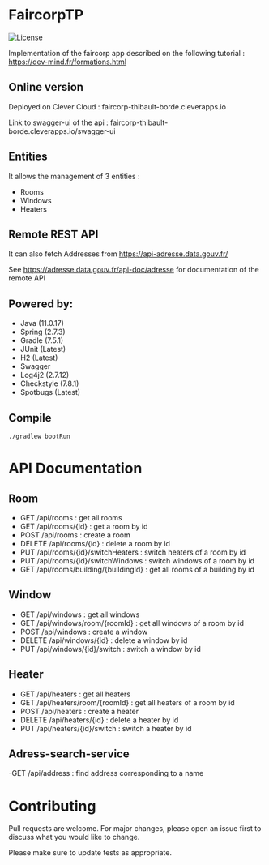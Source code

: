 
# FaircorpTP
[![License](https://img.shields.io/badge/License-Apache%202.0-blue.svg)](https://opensource.org/licenses/Apache-2.0)


Implementation of the faircorp app described on the following tutorial : https://dev-mind.fr/formations.html

## Online version
          
Deployed on Clever Cloud :  faircorp-thibault-borde.cleverapps.io 

Link to swagger-ui of the api : faircorp-thibault-borde.cleverapps.io/swagger-ui 

## Entities

It allows the management of 3 entities :
- Rooms
- Windows
- Heaters

## Remote REST API

It can also fetch Addresses from https://api-adresse.data.gouv.fr/

See https://adresse.data.gouv.fr/api-doc/adresse for documentation of the remote API

## Powered by:
- Java        (11.0.17)
- Spring      (2.7.3)
- Gradle      (7.5.1)
- JUnit       (Latest)
- H2          (Latest)
- Swagger 
- Log4j2      (2.7.12)
- Checkstyle  (7.8.1)
- Spotbugs    (Latest)



## Compile

```Linux
./gradlew bootRun
```                
    

# API Documentation

## Room

- GET /api/rooms : get all rooms
- GET /api/rooms/{id} : get a room by id
- POST /api/rooms : create a room
- DELETE /api/rooms/{id} : delete a room by id
- PUT /api/rooms/{id}/switchHeaters : switch heaters of a room by id
- PUT /api/rooms/{id}/switchWindows : switch windows of a room by id
- GET /api/rooms/building/{buildingId} : get all rooms of a building by id

## Window

- GET /api/windows : get all windows
- GET /api/windows/room/{roomId} : get all windows of a room by id
- POST /api/windows : create a window
- DELETE /api/windows/{id} : delete a window by id
- PUT /api/windows/{id}/switch : switch a window by id

## Heater

- GET /api/heaters : get all heaters
- GET /api/heaters/room/{roomId} : get all heaters of a room by id
- POST /api/heaters : create a heater
- DELETE /api/heaters/{id} : delete a heater by id
- PUT /api/heaters/{id}/switch : switch a heater by id

## Adress-search-service

-GET /api/address : find address corresponding to a name


# Contributing

Pull requests are welcome. For major changes, please open an issue first
to discuss what you would like to change.

Please make sure to update tests as appropriate.
